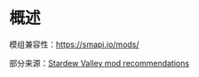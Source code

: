 # 概述

模组兼容性：<https://smapi.io/mods/>

部分来源：[Stardew Valley mod recommendations](https://gist.github.com/Pathoschild/b608892d3e60bd25d0eea71ca7584649)
